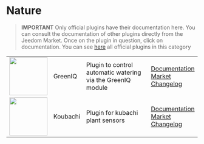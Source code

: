 
# Nature


>**IMPORTANT**
>Only official plugins have their documentation here. You can consult the documentation of other plugins directly from the Jeedom Market. Once on the plugin in question, click on documentation.
>You can see [here](https://market.jeedom.com/index.php?v=d&p=market&type=plugin&categorie=nature) all official plugins in this category


| | | | |
|--- | --- | --- | ---|
|<img src="greeniq/greeniq_icon.png" class="pluginLogo" width="100" />|GreenIQ|Plugin to control automatic watering via the GreenIQ module|[Documentation](greeniq/index.md)<br/>[Market](https://market.jeedom.com/index.php?v=d&p=market_display&id=1717)<br/>[Changelog](greeniq/changelog.md)|
|<img src="koubachi/koubachi_icon.png" class="pluginLogo" width="100" />|Koubachi|Plugin for kubachi plant sensors|[Documentation](koubachi/index.md)<br/>[Market](https://market.jeedom.com/index.php?v=d&p=market_display&id=1012)<br/>[Changelog](koubachi/changelog.md)|
